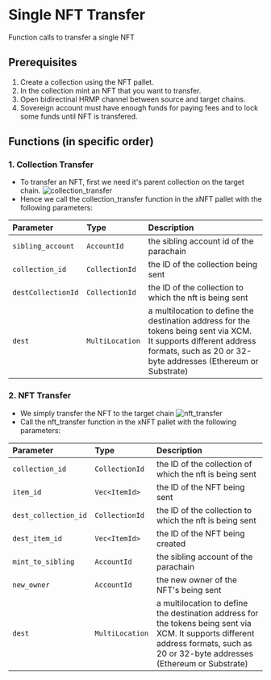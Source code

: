 # Single NFT Transfer
Function calls to transfer a single NFT

## Prerequisites
1. Create a collection using the NFT pallet.
2. In the collection mint an NFT that you want to transfer.
3. Open bidirectinal HRMP channel between source and target chains.
4. Sovereign account must have enough funds for paying fees and to lock some funds until NFT is transfered.

## Functions (in specific order)
### 1. Collection Transfer 
- To transfer an NFT, first we need it's parent collection on the target chain.
![collection_transfer](https://github.com/w3f/Grant-Milestone-Delivery/assets/60818312/78111f68-1f38-4e75-bfe5-bd37b3643fbd)
- Hence we call the collection_transfer function in the xNFT pallet with the following parameters:

| Parameter | Type     | Description                |
| :-------- | :------- | :------------------------- |
| `sibling_account` | `AccountId` | the sibling account id of the parachain |
| `collection_id` | `CollectionId` | the ID of the collection being sent |
| `destCollectionId` | `CollectionId` | the ID of the collection to which the nft is being sent |
| `dest` | `MultiLocation` | a multilocation to define the destination address for the tokens being sent via XCM. It supports different address formats, such as 20 or 32-byte addresses (Ethereum or Substrate) |

### 2. NFT Transfer
- We simply transfer the NFT to the target chain
![nft_transfer](https://github.com/w3f/Grant-Milestone-Delivery/assets/60818312/6694e314-106f-45ef-9359-b898969c84b4)
- Call the nft_transfer function in the xNFT pallet with the following parameters:

| Parameter | Type     | Description                       |
| :-------- | :------- | :-------------------------------- |
| `collection_id`      | `CollectionId` | the ID of the collection of which the nft is being sent |
| `item_id`      | `Vec<ItemId>` | the ID of the NFT being sent |
| `dest_collection_id`      | `CollectionId` | the ID of the collection to which the nft is being sent |
| `dest_item_id`      | `Vec<ItemId>` | the ID of the NFT being created |
| `mint_to_sibling`      | `AccountId` | the sibling account of the parachain |
| `new_owner`      | `AccountId` | the new owner of the NFT's being sent |
| `dest`      | `MultiLocation` | a multilocation to define the destination address for the tokens being sent via XCM. It supports different address formats, such as 20 or 32-byte addresses (Ethereum or Substrate) |
